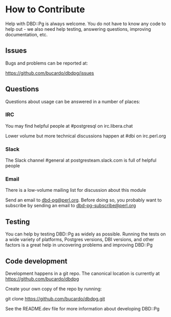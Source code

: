 # How to Contribute

Help with DBD::Pg is always welcome. You do not have to know any code to help out - 
we also need help testing, answering questions, improving documentation, etc.


## Issues

Bugs and problems can be reported at:

https://github.com/bucardo/dbdpg/issues


## Questions

Questions about usage can be answered in a number of places:

### IRC

You may find helpful people at #postgresql on irc.libera.chat

Lower volume but more technical discussions happen at #dbi on irc.perl.org

### Slack

The Slack channel #general at postgresteam.slack.com is full of helpful people

### Email

There is a low-volume mailing list for discussion about this module

Send an email to <dbd-pg@perl.org>. Before doing so, you probably want to 
subscribe by sending an email to dbd-pg-subscribe@perl.org


## Testing

You can help by testing DBD::Pg as widely as possible. Running the tests 
on a wide variety of platforms, Postgres versions, DBI versions, and other 
factors is a great help in uncovering problems and improving DBD::Pg


## Code development

Development happens in a git repo. The canonical location is currently 
at https://github.com/bucardo/dbdpg

Create your own copy of the repo by running:

git clone https://github.com/bucardo/dbdpg.git

See the README.dev file for more information about developing DBD::Pg

